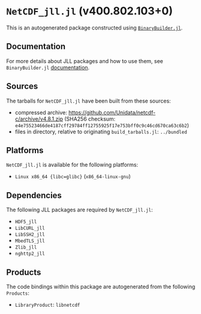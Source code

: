 # `NetCDF_jll.jl` (v400.802.103+0)

This is an autogenerated package constructed using [`BinaryBuilder.jl`](https://github.com/JuliaPackaging/BinaryBuilder.jl).

## Documentation

For more details about JLL packages and how to use them, see `BinaryBuilder.jl` [documentation](https://docs.binarybuilder.org/stable/jll/).

## Sources

The tarballs for `NetCDF_jll.jl` have been built from these sources:

* compressed archive: https://github.com/Unidata/netcdf-c/archive/v4.8.1.zip (SHA256 checksum: `e4e75523466de4187cff29784ff12755925f17e753bff0c9c46cd670ca63c6b2`)
* files in directory, relative to originating `build_tarballs.jl`: `../bundled`

## Platforms

`NetCDF_jll.jl` is available for the following platforms:

* `Linux x86_64 {libc=glibc}` (`x86_64-linux-gnu`)

## Dependencies

The following JLL packages are required by `NetCDF_jll.jl`:

* `HDF5_jll`
* `LibCURL_jll`
* `LibSSH2_jll`
* `MbedTLS_jll`
* `Zlib_jll`
* `nghttp2_jll`

## Products

The code bindings within this package are autogenerated from the following `Products`:

* `LibraryProduct`: `libnetcdf`
